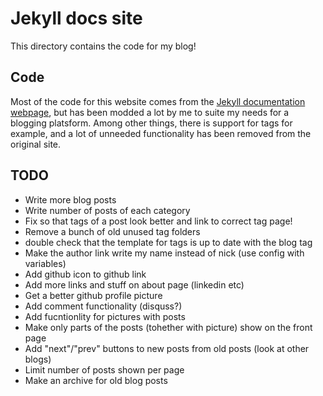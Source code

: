# Jekyll docs site

This directory contains the code for my blog!

## Code

Most of the code for this website comes from the [Jekyll documentation webpage](http://jekyllrb.com/),
but has been modded a lot by me to suite my needs for a blogging platsform. Among other things, there
is support for tags for example, and a lot of unneeded functionality has been removed from the original 
site.

## TODO

* Write more blog posts
* Write number of posts of each category
* Fix so that tags of a post look better and link to correct tag page!
* Remove a bunch of old unused tag folders
* double check that the template for tags is up to date with the blog tag
* Make the author link write my name instead of nick (use config with variables)
* Add github icon to github link
* Add more links and stuff on about page (linkedin etc)
* Get a better github profile picture
* Add comment functionality (disquss?)
* Add fucntionlity for pictures with posts
* Make only parts of the posts (tohether with picture) show on the front page
* Add "next"/"prev" buttons to new posts from old posts (look at other blogs)
* Limit number of posts shown per page
* Make an archive for old blog posts

